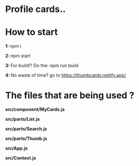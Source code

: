 # Profile cards..

# How to start
<b>1: </b>npm i 

<b>2: </b>npm start 

<b>3: </b>For build!? Do the: npm run build

<b>4: </b>No waste of time? go to https://thumbcards.netlify.app/


# The files that are being used ?
<b>src/component/MyCards.js</b>

<b>src/parts/List.js</b>

<b>src/parts/Search.js</b>

<b>src/parts/Thumb.js</b>

<b>src/App.js</b>

<b>src/Context.js</b>